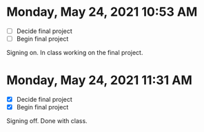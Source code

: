 # Monday, May 24, 2021 10:53 AM
- [ ] Decide final project
- [ ] Begin final project

Signing on. In class working on the final project. 

# Monday, May 24, 2021 11:31 AM
- [x] Decide final project
- [x] Begin final project

Signing off. Done with class. 
